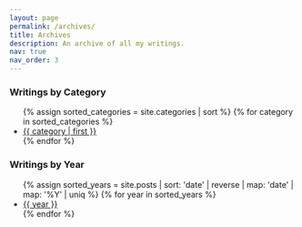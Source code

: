 ```yaml
---
layout: page
permalink: /archives/
title: Archives
description: An archive of all my writings.
nav: true
nav_order: 3
---
```


### Writings by Category
<!-- <ul>
{% for category in site.categories %}
  <li><a href="{{ site.baseurl }}/blog/category/{{ category | first | slugify }}/">{{ category | first }}</a></li>
{% endfor %}
</ul> -->

<ul>
{% assign sorted_categories = site.categories | sort %}
{% for category in sorted_categories %}
  <li><a href="{{ site.baseurl }}/blog/category/{{ category | first | slugify }}/">{{ category | first }}</a></li>
{% endfor %}
</ul>


<!-- <ul>
{% for category in site.categories %}
  <li><a href="{{ site.baseurl }}/blog/category/{{ category | first | slugify }}/">{{ category | first }}</a></li>
{% endfor %}
</ul> -->

<!-- <ul>
{% for category in site.categories %}
  <li><a href="/blog/category/{{ category | first | slugify }}/">{{ category | first }}</a></li>
{% endfor %}
</ul> -->

### Writings by Year
<ul>
{% assign sorted_years = site.posts | sort: 'date' | reverse | map: 'date' | map: '%Y' | uniq %}
{% for year in sorted_years %}
  <li><a href="/{{ year }}/">{{ year }}</a></li>
{% endfor %}
</ul>


<!-- - [2023](https://bmcardona.github.io/blog/2023/) -->



